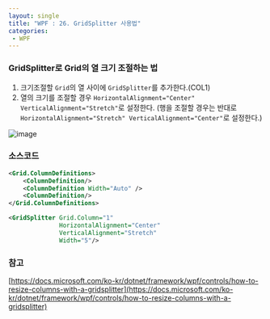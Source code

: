```yaml
---
layout: single
title: "WPF : 26. GridSplitter 사용법"
categories:
 - WPF
---
```


### GridSplitter로 Grid의 열 크기 조절하는 법

1. 크기조절할 `Grid`의 열 사이에 `GridSplitter`를 추가한다.(COL1)
2. 열의 크기를 조절할 경우 `HorizontalAlignment="Center" VerticalAlignment="Stretch"`로 설정한다. (행을 조절할 경우는 반대로 `HorizontalAlignment="Stretch" VerticalAlignment="Center"`로 설정한다.)

![image](https://user-images.githubusercontent.com/38006679/155905368-5f0dd894-38f6-4a48-bb7e-fc9a57736633.png)


### 소스코드

```xml
<Grid.ColumnDefinitions>
    <ColumnDefinition/>
    <ColumnDefinition Width="Auto" />
    <ColumnDefinition/>
</Grid.ColumnDefinitions>
```

```xml
<GridSplitter Grid.Column="1"
              HorizontalAlignment="Center"
              VerticalAlignment="Stretch"
              Width="5"/>
```

### 참고

[https://docs.microsoft.com/ko-kr/dotnet/framework/wpf/controls/how-to-resize-columns-with-a-gridsplitter](https://docs.microsoft.com/ko-kr/dotnet/framework/wpf/controls/how-to-resize-columns-with-a-gridsplitter)